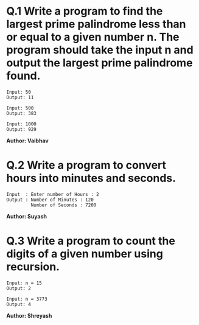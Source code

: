 # Q.1 Write a program to find the largest prime palindrome less than or equal to a given number n. The program should take the input n and output the largest prime palindrome found.
```
Input: 50
Output: 11

Input: 500
Output: 383

Input: 1000
Output: 929
```
**Author: Vaibhav**

# Q.2 Write a program to convert hours into minutes and seconds.
```
Input  : Enter number of Hours : 2
Output : Number of Minutes : 120
         Number of Seconds : 7200

```
**Author: Suyash**

# Q.3 Write a program to count the digits of a given number using recursion.
```
Input: n = 15
Output: 2

Input: n = 3773
Output: 4
```
**Author: Shreyash**
